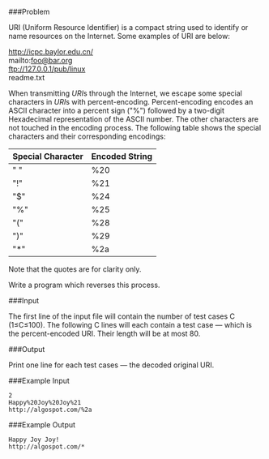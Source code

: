 ###Problem

URI (Uniform Resource Identifier) is a compact string used to identify or name resources on the Internet. Some examples of URI are below:

http://icpc.baylor.edu.cn/  
mailto:foo@bar.org  
ftp://127.0.0.1/pub/linux  
readme.txt  

When transmitting *URI*s through the Internet, we escape some special characters in *URI*s with percent-encoding. Percent-encoding encodes an ASCII character into a percent sign ("%") followed by a two-digit Hexadecimal representation of the ASCII number. The other characters are not touched in the encoding process. The following table shows the special characters and their corresponding encodings:

|Special Character |	Encoded String |
|------------------|----------------|
| " " | %20 |
| "!" | %21 |
| "$" | %24 |
| "%" | %25 |
| "(" | %28 |
| ")" | %29 |
| "*" | %2a |

Note that the quotes are for clarity only.

Write a program which reverses this process.

###Input

The first line of the input file will contain the number of test cases C (1≤C≤100). The following C lines will each contain a test case — which is the percent-encoded URI. Their length will be at most 80.

###Output

Print one line for each test cases — the decoded original URI.

###Example Input
```
2
Happy%20Joy%20Joy%21
http://algospot.com/%2a
```
###Example Output
```
Happy Joy Joy!
http://algospot.com/*
```